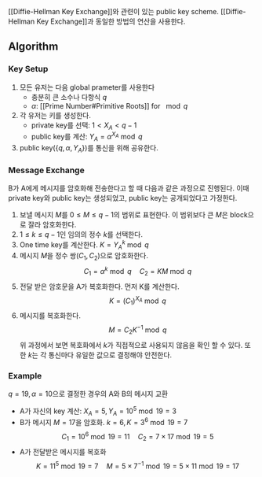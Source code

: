 [[Diffie-Hellman Key Exchange]]와 관련이 있는 public key scheme. [[Diffie-Hellman Key Exchange]]과 동일한 방법의 연산을 사용한다. 
## Algorithm
### Key Setup
1. 모든 유저는 다음 global prameter를 사용한다
	+ 충분히 큰 소수나 다항식 $q$
	+ $\alpha$: [[Prime Number#Primitive Roots]] for $\mod q$
2. 각 유저는 키를 생성한다. 
	+ private key를 선택: $1< X_A < q-1$
	+ public key를 계산: $Y_A = \alpha^{X_A} \bmod q$ 
3. public key($\{q, \alpha, Y_A\}$)를 통신을 위해 공유한다. 
### Message Exchange
B가 A에게 메시지를 암호화해 전송한다고 할 때 다음과 같은 과정으로 진행된다. 이때 private key와 public key는 생성되었고, public key는 공개되었다고 가정한다. 
1. 보낼 메시지 $M$를 $0\leq M \leq q-1$의 범위로 표현한다. 이 범위보다 큰 $M$은 block으로 잘라 암호화한다.
2. $1\leq k \leq q-1$인 임의의 정수 $k$를 선택한다. 
3. One time key를 계산한다. $K=Y_A^k \bmod q$ 
4. 메시지 $M$을 정수 쌍($C_1, C_2$)으로 암호화한다. $$C_1 = \alpha^k \bmod q \quad C_2 = KM \bmod q$$
5. 전달 받은 암호문을 A가 복호화한다. 먼저 K를 계산한다. $$K = (C_1)^{X_A} \bmod q$$
6. 메시지를 복호화한다. $$M = C_2K^{-1}\bmod q$$
위 과정에서 보면 복호화에서 $k$가 직접적으로 사용되지 않음을 확인 할 수 있다. 또한 $k$는 각 통신마다 유일한 값으로 결정해야 안전한다. 
### Example
$q=19, \alpha=10$으로 결정한 경우의 A와 B의 메시지 교환
+ A가 자신의 key 계산: $X_A= 5, Y_A = 10^5 \bmod 19 = 3$
+ B가 메시지 $M=17$을 암호화. $k=6, K=3^6 \bmod 19=7$ $$C_1 = 10^6 \bmod 19 = 11 \quad C_2 = 7\times 17 \bmod 19 =5$$
+ A가 전달받은 메시지를 복호화$$K=11^5\bmod 19 = 7 \quad M = 5\times7^{-1}\bmod 19 = 5\times 11 \bmod 19=17$$
